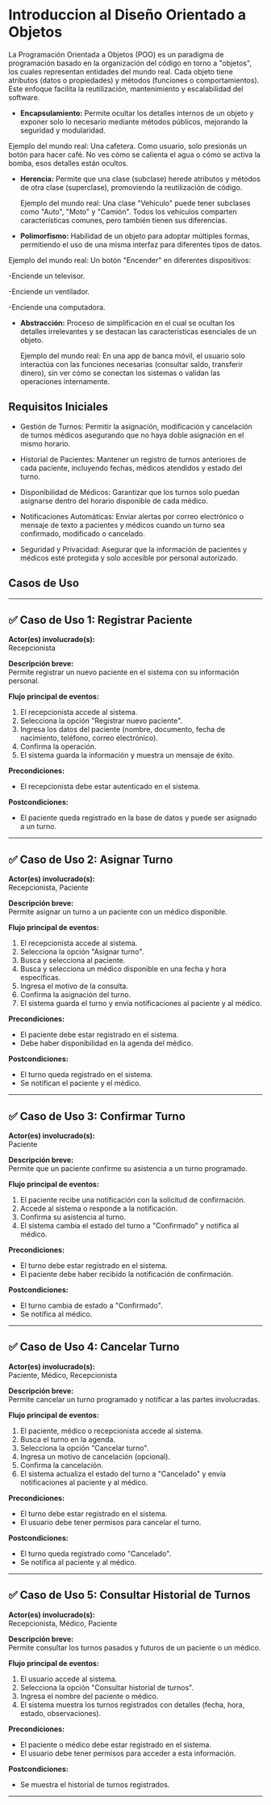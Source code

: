 # Introduccion al Diseño Orientado a Objetos

La Programación Orientada a Objetos (POO) es un paradigma de programación basado en la organización del código en torno a "objetos", los cuales representan entidades del mundo real. Cada objeto tiene atributos (datos o propiedades) y métodos (funciones o comportamientos). Este enfoque facilita la reutilización, mantenimiento y escalabilidad del software.


* **Encapsulamiento:**
Permite ocultar los detalles internos de un objeto y exponer solo lo necesario mediante métodos públicos, mejorando la seguridad y modularidad.

Ejemplo del mundo real:
Una cafetera. Como usuario, solo presionás un botón para hacer café. No ves cómo se calienta el agua o cómo se activa la bomba, esos detalles están ocultos.

* **Herencia:**
  Permite que una clase (subclase) herede atributos y métodos de otra clase (superclase), promoviendo la reutilización de código.

  Ejemplo del mundo real:
  Una clase "Vehículo" puede tener subclases como "Auto", "Moto" y "Camión". Todos los vehículos comparten características comunes, pero también tienen sus diferencias.

* **Polimorfismo:**
Habilidad de un objeto para adoptar múltiples formas, permitiendo el uso de una misma interfaz para diferentes tipos de datos.

Ejemplo del mundo real:
Un botón "Encender" en diferentes dispositivos:

  -Enciende un televisor.

  -Enciende un ventilador.

  -Enciende una computadora.

* **Abstracción:**
  Proceso de simplificación en el cual se ocultan los detalles irrelevantes y se destacan las características esenciales de un objeto.
  
  Ejemplo del mundo real:
  En una app de banca móvil, el usuario solo interactúa con las funciones necesarias (consultar saldo, transferir dinero), sin ver cómo se conectan los sistemas o validan las operaciones internamente.

## Requisitos Iniciales



 * Gestión de Turnos: Permitir la asignación, modificación y cancelación de turnos médicos asegurando que no haya doble asignación en el mismo horario.

* Historial de Pacientes: Mantener un registro de turnos anteriores de cada paciente, incluyendo fechas, médicos atendidos y estado del turno.

* Disponibilidad de Médicos: Garantizar que los turnos solo puedan asignarse dentro del horario disponible de cada médico.

* Notificaciones Automáticas: Enviar alertas por correo electrónico o mensaje de texto a pacientes y médicos cuando un turno sea confirmado, modificado o cancelado.

* Seguridad y Privacidad: Asegurar que la información de pacientes y médicos esté protegida y solo accesible por personal autorizado.

## Casos de Uso


---

## ✅ Caso de Uso 1: Registrar Paciente

**Actor(es) involucrado(s):**  
Recepcionista

**Descripción breve:**  
Permite registrar un nuevo paciente en el sistema con su información personal.

**Flujo principal de eventos:**
1. El recepcionista accede al sistema.
2. Selecciona la opción "Registrar nuevo paciente".
3. Ingresa los datos del paciente (nombre, documento, fecha de nacimiento, teléfono, correo electrónico).
4. Confirma la operación.
5. El sistema guarda la información y muestra un mensaje de éxito.

**Precondiciones:**
- El recepcionista debe estar autenticado en el sistema.

**Postcondiciones:**
- El paciente queda registrado en la base de datos y puede ser asignado a un turno.

---

## ✅ Caso de Uso 2: Asignar Turno

**Actor(es) involucrado(s):**  
Recepcionista, Paciente

**Descripción breve:**  
Permite asignar un turno a un paciente con un médico disponible.

**Flujo principal de eventos:**
1. El recepcionista accede al sistema.
2. Selecciona la opción "Asignar turno".
3. Busca y selecciona al paciente.
4. Busca y selecciona un médico disponible en una fecha y hora específicas.
5. Ingresa el motivo de la consulta.
6. Confirma la asignación del turno.
7. El sistema guarda el turno y envía notificaciones al paciente y al médico.

**Precondiciones:**
- El paciente debe estar registrado en el sistema.
- Debe haber disponibilidad en la agenda del médico.

**Postcondiciones:**
- El turno queda registrado en el sistema.
- Se notifican el paciente y el médico.

---

## ✅ Caso de Uso 3: Confirmar Turno

**Actor(es) involucrado(s):**  
Paciente

**Descripción breve:**  
Permite que un paciente confirme su asistencia a un turno programado.

**Flujo principal de eventos:**
1. El paciente recibe una notificación con la solicitud de confirmación.
2. Accede al sistema o responde a la notificación.
3. Confirma su asistencia al turno.
4. El sistema cambia el estado del turno a "Confirmado" y notifica al médico.

**Precondiciones:**
- El turno debe estar registrado en el sistema.
- El paciente debe haber recibido la notificación de confirmación.

**Postcondiciones:**
- El turno cambia de estado a "Confirmado".
- Se notifica al médico.

---

## ✅ Caso de Uso 4: Cancelar Turno

**Actor(es) involucrado(s):**  
Paciente, Médico, Recepcionista

**Descripción breve:**  
Permite cancelar un turno programado y notificar a las partes involucradas.

**Flujo principal de eventos:**
1. El paciente, médico o recepcionista accede al sistema.
2. Busca el turno en la agenda.
3. Selecciona la opción "Cancelar turno".
4. Ingresa un motivo de cancelación (opcional).
5. Confirma la cancelación.
6. El sistema actualiza el estado del turno a "Cancelado" y envía notificaciones al paciente y al médico.

**Precondiciones:**
- El turno debe estar registrado en el sistema.
- El usuario debe tener permisos para cancelar el turno.

**Postcondiciones:**
- El turno queda registrado como "Cancelado".
- Se notifica al paciente y al médico.

---

## ✅ Caso de Uso 5: Consultar Historial de Turnos

**Actor(es) involucrado(s):**  
Recepcionista, Médico, Paciente

**Descripción breve:**  
Permite consultar los turnos pasados y futuros de un paciente o un médico.

**Flujo principal de eventos:**
1. El usuario accede al sistema.
2. Selecciona la opción "Consultar historial de turnos".
3. Ingresa el nombre del paciente o médico.
4. El sistema muestra los turnos registrados con detalles (fecha, hora, estado, observaciones).

**Precondiciones:**
- El paciente o médico debe estar registrado en el sistema.
- El usuario debe tener permisos para acceder a esta información.

**Postcondiciones:**
- Se muestra el historial de turnos registrados.

---





